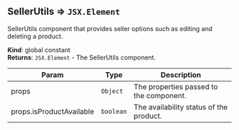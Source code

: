 <a name="SellerUtils"></a>

## SellerUtils ⇒ <code>JSX.Element</code>
SellerUtils component that provides seller options such as editing and deleting a product.

**Kind**: global constant  
**Returns**: <code>JSX.Element</code> - The SellerUtils component.  

| Param | Type | Description |
| --- | --- | --- |
| props | <code>Object</code> | The properties passed to the component. |
| props.isProductAvailable | <code>boolean</code> | The availability status of the product. |

